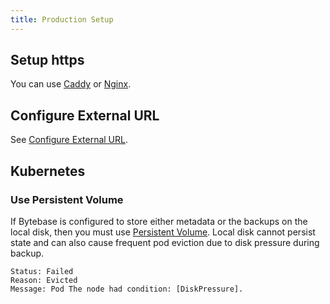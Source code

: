 ```yaml
---
title: Production Setup
---
```


## Setup https

You can use [Caddy](https://caddyserver.com/docs/quick-starts/reverse-proxy) or [Nginx](https://www.nginx.com/).

## Configure External URL

See [Configure External URL](/docs/get-started/install/external-url).

## Kubernetes

### Use Persistent Volume

If Bytebase is configured to store either metadata or the backups on the local disk, then you must use [Persistent Volume](https://kubernetes.io/docs/concepts/storage/persistent-volumes/#types-of-persistent-volumes). Local disk cannot persist state and can also cause frequent pod eviction due to disk pressure during backup.

```
Status: Failed
Reason: Evicted
Message: Pod The node had condition: [DiskPressure].
```
